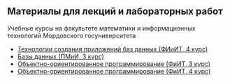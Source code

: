 ## Материалы для лекций и лабораторных работ
Учебные курсы на факультете математики и информационных технологий Мордовского госуниверситета
* [Технологии создания приложений баз данных (ФИиИТ, 4 курс)](./01_DB_Tech)
* [Базы данных (ПМиИ, 3 курс)](./02_DB)
* [Объектно-ориентированное программирование (ФиИТ, 3 курс)](./03_OOP)
* [Объектно-ориентированное программирование (ФиИТ, 4 курс)](./03_OOP_402)
